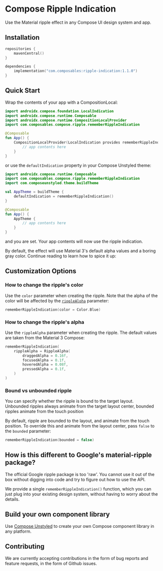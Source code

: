 # Compose Ripple Indication

Use the Material ripple effect in any Compose UI design system and app.

## Installation

```kotlin title="app/build.gradle.kts"
repositories {
    mavenCentral()
}

dependencies {
    implementation("com.composables:ripple-indication:1.1.0")
}
```

## Quick Start

Wrap the contents of your app with a CompositionLocal:

```kotlin
import androidx.compose.foundation.LocalIndication
import androidx.compose.runtime.Composable
import androidx.compose.runtime.CompositionLocalProvider
import com.composables.compose.ripple.rememberRippleIndication

@Composable
fun App() {
    CompositionLocalProvider(LocalIndication provides rememberRippleIndication()) {
        // app contents here
    }
}
```

or use the `defaultIndication` property in your Compose Unstyled theme:

```kotlin
import androidx.compose.runtime.Composable
import com.composables.compose.ripple.rememberRippleIndication
import com.composeunstyled.theme.buildTheme

val AppTheme = buildTheme {
    defaultIndication = rememberRippleIndication()
}

@Composable
fun App() {
    AppTheme {
        // app contents here
    }
}
```

and you are set. Your app contents will now use the ripple indication.

By default, the effect will use Material 3's default alpha values and a boring gray color. Continue reading to learn how
to spice it up:

## Customization Options

### How to change the ripple's color

Use the `color` parameter when creating the ripple. Note that the alpha of the color will be affected by the [
`rippleAlpha`](#how-to-change-the-ripples-alpha) parameter:

```kotlin
rememberRippleIndication(color = Color.Blue)
```

### How to change the ripple's alpha

Use the `rippleAlpha` parameter when creating the ripple. The default values are taken from the Material 3 Compose:

```kotlin
rememberRippleIndication(
    rippleAlpha = RippleAlpha(
        draggedAlpha = 0.16f,
        focusedAlpha = 0.1f,
        hoveredAlpha = 0.08f,
        pressedAlpha = 0.1f,
    )
)
```

### Bound vs unbounded ripple

You can specify whether the ripple is bound to the target layout. Unbounded ripples always animate from the target layout center, bounded ripples animate from the touch position

By default, ripple are bounded to the layout, and animate from the touch position. To override this and animate from the layout center, pass `false` to the `bounded` parameter:

```kotlin
rememberRippleIndication(bounded = false)
```

## How is this different to Google's material-ripple package?

The official Google ripple package is too 'raw'. You cannot use it out of the box without digging into code and try to
figure out how to use the API.

We provide a single `rememberRippleIndication()` function, which you can just plug into your existing design system,
without having to worry about the details.

## Build your own component library

Use [Compose Unstyled](https://composables.com?ref=ripple) to create your own Compose component library in any platform.

## Contributing

We are currently accepting contributions in the form of bug reports and feature requests, in the form of Github issues.

